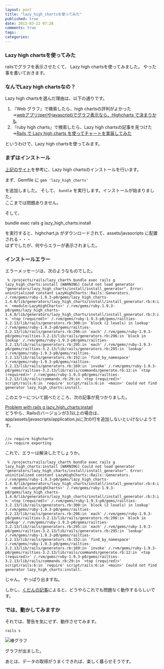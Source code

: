 ```yaml
---
layout: post
title: "lazy_high_chartsを使ってみた"
published: true
date: 2013-03-22 07:28
comments: true
tags: 
categories: 
---
```


### Lazy high chartsを使ってみた

railsでグラフを表示させたくて、
Lazy high chartsを使ってみました。
やった事を書いておきます。

### なんでLazy high chartsなの？

Lazy high chartsを選んだ理由は、以下の通りです。

1. 『Web グラフ』で検索したら、high chartsの評判がよかった  
    →[webアプリ(perlやjavascript)でグラフ表示なら、Highcharts で決まりかも](http://d.hatena.ne.jp/end0tknr/20111218/1324206587)
2. 『ruby high charts』で検索したら、Lazy high chartsの記事を見つけた  
    →[Rails で Lazy high charts を使ってチャートを実装してみた](http://tnakamura.hatenablog.com/entry/20120528/rails_lazy_high_chart)

というわけで、Lazy high chartsを使ってみます。

### まずはインストール

[上記のサイト](http://tnakamura.hatenablog.com/entry/20120528/rails_lazy_high_chart)を参考に、Lazy high chartsのインストールを行います。

まず、Gemfile に
`` gem 'lazy_high_charts' ``

を追加しました。
そして、
`` bundle `` を実行します。インストールが始まりました。  
ここまでは問題ありません。

そして、

bundle exec rails g lazy_high_charts:install

を実行すると、highchart.js がダウンロードされて、assets/javascripts に配置される・・・  
はずでしたが、何やらエラーが表示されました。

### インストールエラー 

エラーメッセージは、次のようなものでした。

`` 
% /projects/rails/lazy_chart% bundle exec rails g lazy_high_charts:install
[WARNING] Could not load generator "generators/lazy_high_charts/install/install_generator". Error: uninitialized constant LazyHighCharts::Rails::Generators.
/.rvm/gems/ruby-1.9.3-p0/gems/lazy_high_charts-1.4.0/lib/generators/lazy_high_charts/install/install_generator.rb:4:in `<module:LazyHighCharts>'
/.rvm/gems/ruby-1.9.3-p0/gems/lazy_high_charts-1.4.0/lib/generators/lazy_high_charts/install/install_generator.rb:3:in `<top (required)>'
/.rvm/gems/ruby-1.9.3-p0/gems/railties-3.2.13/lib/rails/generators.rb:300:in `block (2 levels) in lookup'
/.rvm/gems/ruby-1.9.3-p0/gems/railties-3.2.13/lib/rails/generators.rb:296:in `each'
/.rvm/gems/ruby-1.9.3-p0/gems/railties-3.2.13/lib/rails/generators.rb:296:in `block in lookup'
/.rvm/gems/ruby-1.9.3-p0/gems/railties-3.2.13/lib/rails/generators.rb:295:in `each'
/.rvm/gems/ruby-1.9.3-p0/gems/railties-3.2.13/lib/rails/generators.rb:295:in `lookup'
/.rvm/gems/ruby-1.9.3-p0/gems/railties-3.2.13/lib/rails/generators.rb:152:in `find_by_namespace'
/.rvm/gems/ruby-1.9.3-p0/gems/railties-3.2.13/lib/rails/generators.rb:169:in `invoke'
/.rvm/gems/ruby-1.9.3-p0/gems/railties-3.2.13/lib/rails/commands/generate.rb:12:in `<top (required)>'
/.rvm/gems/ruby-1.9.3-p0/gems/railties-3.2.13/lib/rails/commands.rb:29:in `<top (required)>'
script/rails:6:in `require'
script/rails:6:in `<main>'
Could not find generator lazy_high_charts:install.
`` 

このエラーについて調べたところ、次の記事が見つかりました。

[Problem with rails g lazy_high_charts:install](https://github.com/michelson/lazy_high_charts/issues/91)  
どうやら、Railsのバージョンが3.1以上の場合は、  
app/assets/javascripts/application.jsに次の行を追加しないといけないようです。

<code>
//= require highcharts   
//= require exporting
</code>

これで、エラーは解決したでしょうか。

`` 
% /projects/rails/lazy_chart% bundle exec rails g lazy_high_charts:install
[WARNING] Could not load generator "generators/lazy_high_charts/install/install_generator". Error: uninitialized constant LazyHighCharts::Rails::Generators.
/.rvm/gems/ruby-1.9.3-p0/gems/lazy_high_charts-1.4.0/lib/generators/lazy_high_charts/install/install_generator.rb:4:in `<module:LazyHighCharts>'
/.rvm/gems/ruby-1.9.3-p0/gems/lazy_high_charts-1.4.0/lib/generators/lazy_high_charts/install/install_generator.rb:3:in `<top (required)>'
/.rvm/gems/ruby-1.9.3-p0/gems/railties-3.2.13/lib/rails/generators.rb:300:in `block (2 levels) in lookup'
/.rvm/gems/ruby-1.9.3-p0/gems/railties-3.2.13/lib/rails/generators.rb:296:in `each'
/.rvm/gems/ruby-1.9.3-p0/gems/railties-3.2.13/lib/rails/generators.rb:296:in `block in lookup'
/.rvm/gems/ruby-1.9.3-p0/gems/railties-3.2.13/lib/rails/generators.rb:295:in `each'
/.rvm/gems/ruby-1.9.3-p0/gems/railties-3.2.13/lib/rails/generators.rb:295:in `lookup'
/.rvm/gems/ruby-1.9.3-p0/gems/railties-3.2.13/lib/rails/generators.rb:152:in `find_by_namespace'
/.rvm/gems/ruby-1.9.3-p0/gems/railties-3.2.13/lib/rails/generators.rb:169:in `invoke'
/.rvm/gems/ruby-1.9.3-p0/gems/railties-3.2.13/lib/rails/commands/generate.rb:12:in `<top (required)>'
/.rvm/gems/ruby-1.9.3-p0/gems/railties-3.2.13/lib/rails/commands.rb:29:in `<top (required)>'
script/rails:6:in `require'
script/rails:6:in `<main>'
Could not find generator lazy_high_charts:install.
``

じゃん。
やっぱり出ますね。

しかし、[くだんの記事](https://github.com/michelson/lazy_high_charts/issues/91)によると、どうやらこれでも問題なく動作するらしいです。
  

### では、動かしてみますか

それでは、警告を気にせず、動作させてみます。

`` rails s ``

![棒グラフ](https://www.evernote.com/shard/s75/sh/dbf05acf-97e1-4240-bf3b-90ec9d767ce1/57f93850b06d68a14848495f769e4bc6/deep/0/%E3%82%B9%E3%82%AF%E3%83%AA%E3%83%BC%E3%83%B3%E3%82%B7%E3%83%A7%E3%83%83%E3%83%88%202013-03-23%2022.52.57.jpg)

グラフが出ました。

あとは、データの取得がうまくできれば、楽しく暮らせそうです。

